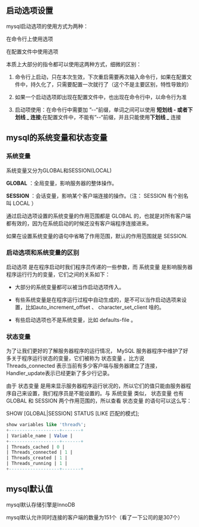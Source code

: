 ## 启动选项设置

mysql启动选项的使用方式为两种：

在命令行上使用选项

在配置文件中使用选项

本质上大部分的指令都可以使用这两种方式，细微的区别：

1. 命令行上启动，只在本次生效，下次重启需要再次输入命令行，如果在配置文件中，持久化了，只需要配置一次就行了（这个不是主要区别，特性导致的）

2. 如果一个启动选项即出现在配置文件中，也出现在命令行中，以命令行为准

3. 启动项使用：在命令行中需要加 ”--“前缀，单词之间可以使用 **短划线 - 或者下划线 _ 连接**;在配置文件中，不能有”--“前缀，并且只能使用**下划线 _** 连接

   

## mysql的系统变量和状态变量

### 系统变量

系统变量又分为GLOBAL和SESSION(LOCAL)

**GLOBAL** ：全局变量，影响服务器的整体操作。

**SESSION** ：会话变量，影响某个客户端连接的操作。（注： SESSION 有个别名叫 LOCAL ）

通过启动选项设置的系统变量的作用范围都是 GLOBAL 的，也就是对所有客户端都有效的，因为在系统启动的时候还没有客户端程序连接进来。

如果在设置系统变量的语句中省略了作用范围，默认的作用范围就是 SESSION.

### 启动选项和系统变量的区别

启动选项 是在程序启动时我们程序员传递的一些参数，而 系统变量 是影响服务器程序运行行为的变量，它们之间的关系如下：

* 大部分的系统变量都可以被当作启动选项传入。

* 有些系统变量是在程序运行过程中自动生成的，是不可以当作启动选项来设置，比如auto_increment_offset 、 character_set_client 啥的。

* 有些启动选项也不是系统变量，比如 defaults-file 。 

### 状态变量

为了让我们更好的了解服务器程序的运行情况， MySQL 服务器程序中维护了好多关于程序运行状态的变量，它们被称为 状态变量 。比方说 Threads_connected 表示当前有多少客户端与服务器建立了连接， Handler_update表示已经更新了多少行记录。

由于 状态变量 是用来显示服务器程序运行状况的，所以它们的值只能由服务器程序自己来设置，我们程序员是不能设置的。与 系统变量 类似， 状态变量 也有 GLOBAL 和 SESSION 两个作用范围的，所以查看 状态变量 的语句可以这么写：

SHOW [GLOBAL|SESSION] STATUS [LIKE 匹配的模式];

```sql
show variables like 'thread%';
+-------------------+-------+
| Variable_name | Value |
+-------------------+-------+
| Threads_cached | 0 |
| Threads_connected | 1 |
| Threads_created | 1 |
| Threads_running | 1 |
+-------------------+-------+

```

## mysql默认值

mysql默认存储引擎是InnoDB

mysql默认允许同时连接的客户端的数量为151个（看了一下公司的是307个）